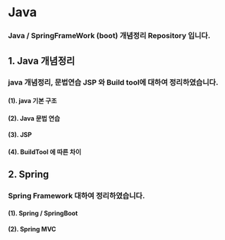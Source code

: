 # Java
### Java / SpringFrameWork (boot) 개념정리 Repository 입니다.

## 1. Java 개념정리 ##
### java 개념정리, 문법연습 JSP 와 Build tool에 대하여 정리하였습니다. ###
#### (1). java 기본 구조
#### (2). Java 문법 연습
#### (3). JSP
#### (4). BuildTool 에 따른 차이

## 2. Spring ##
### Spring Framework 대하여 정리하였습니다. ###
#### (1). Spring / SpringBoot
#### (2). Spring MVC